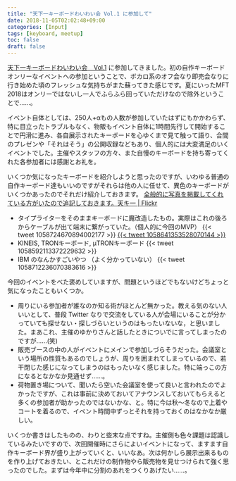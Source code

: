```yaml
---
title: "天下一キーボードわいわい会 Vol.1 に参加して"
date: 2018-11-05T02:02:48+09:00
categories: [Input]
tags: [keyboard, meetup]
toc: false
draft: false
---
```


[天下一キーボードわいわい会　Vol.1](https://connpass.com/event/104755/) に参加してきました。初の自作キーボードオンリーなイベントへの参加ということで、ボカロ系のオフ会なり即売会なりに行き始めた頃のフレッシュな気持ちがまた蘇ってきた感じです。夏にいったMFT 2018はオンリーではないし一人でふらふら回っていただけなので除外ということで……。

イベント自体としては、250人+αもの人数が参加していたはずにもかかわらず、特に目立ったトラブルもなく、物販もイベント自体に1時間先行して開始することで円滑に進み、各自展示されたキーボードを心ゆくまで見て触って語り、合間のプレゼンや「それはそう」の公開収録などもあり、個人的には大変満足のいくイベントでした。主催やスタッフの方々、また自慢のキーボードを持ち寄ってくれた各参加者には感謝とお礼を。

いくつか気になったキーボードを紹介しようと思ったのですが、いわゆる普通の自作キーボード達もいいのですがそれらは他の人に任せて、異色のキーボードがいくつかあったのでそれだけ紹介しておきます。
<ins date="2018-11-05T22:00:00+09:00">全般的に写真を掲載してくれている方がいたので追記しておきます。[天キ一 | Flickr](https://www.flickr.com/photos/164140344@N07/sets/72157673069834827/)</ins>

- タイプライターをそのままキーボードに魔改造したもの。実際はこれの後ろからケーブルが出て端末に繋がっていた。（個人的に今回のMVP）
{{< tweet 1058724670894002177 >}}
<ins datetime="2018-11-05T22:00:00+09:00">{{< tweet 1058641353528070144 >}}</ins>
- KINEIS, TRONキーボード, μTRONキーボード
{{< tweet 1058592113372229632 >}}
- IBM のなんかすごいやつ （よく分かっていない）
{{< tweet 1058712236070383616 >}}

今回のイベントをべた褒めしていますが、問題というほどでもないけどちょっと気になったこともいくつか。

- 周りにいる参加者が誰なのか知る術がほとんど無かった。教える気のない人いいとして、普段 Twitter なりで交流をしている人が会場にいることが分かっていても探せない・探しづらいというのはもったいないな，と思いました。まあこれ、主催のゆかりさんと話したときについでに言ってしまったのですが……(笑)
- 販売ブースの中の人がイベントにメインで参加しづらそうだった。会議室という場所の性質もあるのでしょうが、周りを囲まれてしまっているので、若干閉じた感じになってしまうのはもったいなく感じました。特に端っこの方になるとなかなか見通せず……。
- 荷物置き場について、聞いたら空いた会議室を使って良いと言われたのでよかったですが、これは事前に決めておいてアナウンスしておいてもらえると多くの参加者が助かったのではないかな、と。特に今は秋〜冬なので上着やコートを着るので、イベント時間中ずっとそれを持っておくのはなかなか厳しい。

いくつか書きはしたものの、わりと些末な点ですね。主催側も色々課題は認識しているみたいですので、次回開催時にさらによいイベントになって、ますます自作キーボード界が盛り上がっていくと、いいなあ。次は何かしら展示出来るものを作り上げておきたい、とこれだけの制作物やら販売物を見せつけられて強く思ったのでした。まずは今年中に分割のあれをつくりあげたい……。
